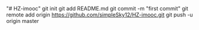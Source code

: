 "# HZ-imooc"  git init git add README.md git commit -m "first commit" git remote add origin https://github.com/simpleSky12/HZ-imooc.git git push -u origin master
